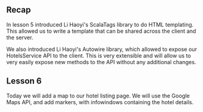 Recap
-----

In lesson 5 introduced Li Haoyi's ScalaTags library to do HTML templating. This allowed us to write a template that can be shared across the client and the server.  

We also introduced Li Haoyi's Autowire library, which allowed to expose our HotelsService API to the client. 
This is very extensible and will allow us to very easily expose new methods to the API without any additional changes.


Lesson 6 
--------

Today we will add a map to our hotel listing page. We will use the Google Maps API, and add markers, with infowindows containing the hotel details.